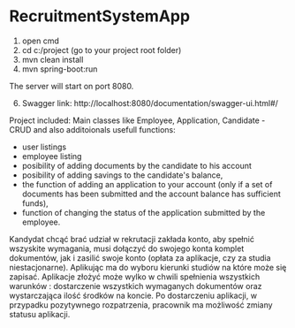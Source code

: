 # RecruitmentSystemApp

1. open cmd
2. cd c:/project (go to your project root folder) 
3. mvn clean install
4. mvn spring-boot:run 

The server will start on port 8080.

6. Swagger link:  http://localhost:8080/documentation/swagger-ui.html#/

Project included:
Main classes like Employee, Application, Candidate - CRUD and also additoionals usefull functions:

- user listings
- employee listing
- posibility of adding documents by the candidate to his account
 - posibility of adding savings to the candidate's balance,
- the function of adding an application to your account (only if a set of documents has been submitted and the account balance has sufficient funds),
- function of changing the status of the application submitted by the employee.

Kandydat chcąć brać udział w rekrutacji zakłada konto, aby spełnić wszyskite wymagania, 
musi dołączyć do swojego konta komplet dokumentów, jak i zasilić swoje konto (opłata za aplikacje, 
czy za studia niestacjonarne). Aplikując ma do wyboru kierunki studiów na które może się zapisać.
Aplikacje złożyć może wylko w chwili spełnienia wszystkich warunków : dostarczenie wszystkich wymaganych 
dokumentów oraz wystarczająca ilość środków na koncie. Po dostarczeniu aplikacji, w przypadku pozytywnego 
rozpatrzenia, pracownik ma możliwość zmiany statusu aplikacji.

